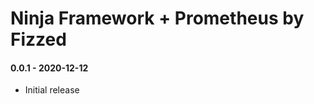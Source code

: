 Ninja Framework + Prometheus by Fizzed
============================================

#### 0.0.1 - 2020-12-12

 - Initial release